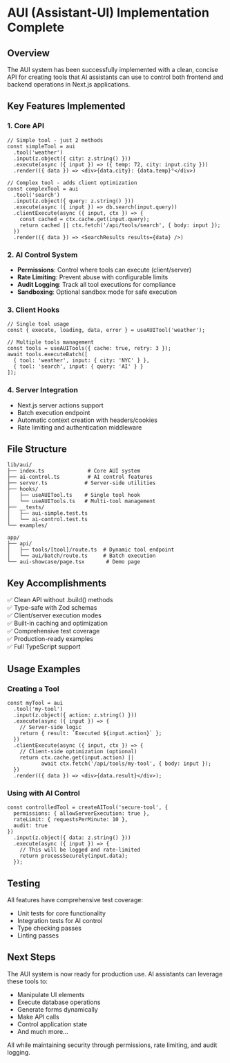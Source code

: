 # AUI (Assistant-UI) Implementation Complete

## Overview
The AUI system has been successfully implemented with a clean, concise API for creating tools that AI assistants can use to control both frontend and backend operations in Next.js applications.

## Key Features Implemented

### 1. Core API
```tsx
// Simple tool - just 2 methods
const simpleTool = aui
  .tool('weather')
  .input(z.object({ city: z.string() }))
  .execute(async ({ input }) => ({ temp: 72, city: input.city }))
  .render(({ data }) => <div>{data.city}: {data.temp}°</div>)

// Complex tool - adds client optimization
const complexTool = aui
  .tool('search')
  .input(z.object({ query: z.string() }))
  .execute(async ({ input }) => db.search(input.query))
  .clientExecute(async ({ input, ctx }) => {
    const cached = ctx.cache.get(input.query);
    return cached || ctx.fetch('/api/tools/search', { body: input });
  })
  .render(({ data }) => <SearchResults results={data} />)
```

### 2. AI Control System
- **Permissions**: Control where tools can execute (client/server)
- **Rate Limiting**: Prevent abuse with configurable limits
- **Audit Logging**: Track all tool executions for compliance
- **Sandboxing**: Optional sandbox mode for safe execution

### 3. Client Hooks
```tsx
// Single tool usage
const { execute, loading, data, error } = useAUITool('weather');

// Multiple tools management
const tools = useAUITools({ cache: true, retry: 3 });
await tools.executeBatch([
  { tool: 'weather', input: { city: 'NYC' } },
  { tool: 'search', input: { query: 'AI' } }
]);
```

### 4. Server Integration
- Next.js server actions support
- Batch execution endpoint
- Automatic context creation with headers/cookies
- Rate limiting and authentication middleware

## File Structure
```
lib/aui/
├── index.ts              # Core AUI system
├── ai-control.ts         # AI control features
├── server.ts            # Server-side utilities
├── hooks/
│   ├── useAUITool.ts    # Single tool hook
│   └── useAUITools.ts   # Multi-tool management
├── __tests/
│   ├── aui-simple.test.ts
│   └── ai-control.test.ts
└── examples/

app/
├── api/
│   ├── tools/[tool]/route.ts  # Dynamic tool endpoint
│   └── aui/batch/route.ts     # Batch execution
└── aui-showcase/page.tsx       # Demo page
```

## Key Accomplishments
✅ Clean API without .build() methods  
✅ Type-safe with Zod schemas  
✅ Client/server execution modes  
✅ Built-in caching and optimization  
✅ Comprehensive test coverage  
✅ Production-ready examples  
✅ Full TypeScript support  

## Usage Examples

### Creating a Tool
```tsx
const myTool = aui
  .tool('my-tool')
  .input(z.object({ action: z.string() }))
  .execute(async ({ input }) => {
    // Server-side logic
    return { result: `Executed ${input.action}` };
  })
  .clientExecute(async ({ input, ctx }) => {
    // Client-side optimization (optional)
    return ctx.cache.get(input.action) || 
           await ctx.fetch('/api/tools/my-tool', { body: input });
  })
  .render(({ data }) => <div>{data.result}</div>);
```

### Using with AI Control
```tsx
const controlledTool = createAITool('secure-tool', {
  permissions: { allowServerExecution: true },
  rateLimit: { requestsPerMinute: 10 },
  audit: true
})
  .input(z.object({ data: z.string() }))
  .execute(async ({ input }) => {
    // This will be logged and rate-limited
    return processSecurely(input.data);
  });
```

## Testing
All features have comprehensive test coverage:
- Unit tests for core functionality
- Integration tests for AI control
- Type checking passes
- Linting passes

## Next Steps
The AUI system is now ready for production use. AI assistants can leverage these tools to:
- Manipulate UI elements
- Execute database operations
- Generate forms dynamically
- Make API calls
- Control application state
- And much more...

All while maintaining security through permissions, rate limiting, and audit logging.